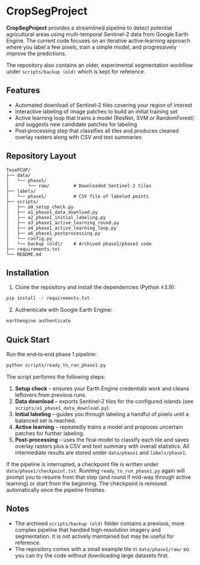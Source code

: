 # CropSegProject

**CropSegProject** provides a streamlined pipeline to detect potential agricultural areas using multi-temporal Sentinel-2 data from Google Earth Engine.  The current code focuses on an iterative active‑learning approach where you label a few pixels, train a simple model, and progressively improve the predictions.

The repository also contains an older, experimental segmentation workflow under `scripts/backup (old)` which is kept for reference.

## Features

- Automated download of Sentinel‑2 tiles covering your region of interest
- Interactive labeling of image patches to build an initial training set
- Active learning loop that trains a model (ResNet, SVM or RandomForest) and suggests new candidate patches for labeling
- Post‑processing step that classifies all tiles and produces cleaned overlay rasters along with CSV and text summaries
## Repository Layout

```
TeseFCUP/
├── data/
│   └── phase1/
│       └── raw/         # Downloaded Sentinel-2 tiles
├── labels/
│   └── phase1/          # CSV file of labeled points
├── scripts/
│   ├── a0_setup_check.py
│   ├── a1_phase1_data_download.py
│   ├── a2_phase1_initial_labeling.py
│   ├── a3_phase1_active_learning_round.py
│   ├── a4_phase1_active_learning_loop.py
│   ├── a6_phase1_postprocessing.py
│   └── config.py
│   └── backup (old)/    # Archived phase2/phase3 code
├── requirements.txt
└── README.md
```

## Installation

1. Clone the repository and install the dependencies (Python ≥3.9):

```bash
pip install -r requirements.txt
```

2. Authenticate with Google Earth Engine:

```bash
earthengine authenticate
```

## Quick Start

Run the end‑to‑end phase 1 pipeline:

```bash
python scripts/ready_to_run_phase1.py
```

The script performs the following steps:

1. **Setup check** – ensures your Earth Engine credentials work and cleans leftovers from previous runs.
2. **Data download** – exports Sentinel‑2 tiles for the configured islands (see `scripts/a1_phase1_data_download.py`).
3. **Initial labeling** – guides you through labeling a handful of pixels until a balanced set is reached.
4. **Active learning** – repeatedly trains a model and proposes uncertain patches for further labeling.
5. **Post‑processing** – uses the final model to classify each tile and saves overlay rasters plus a CSV and text summary with overall statistics.
All intermediate results are stored under `data/phase1` and `labels/phase1`.

If the pipeline is interrupted, a checkpoint file is written under
`data/phase1/checkpoint.txt`. Running `ready_to_run_phase1.py` again will prompt
you to resume from that step (and round if mid-way through active learning) or
start from the beginning. The checkpoint is removed automatically once the
pipeline finishes.

## Notes

- The archived `scripts/backup (old)` folder contains a previous, more complex pipeline that handled high‑resolution imagery and segmentation. It is not actively maintained but may be useful for reference.
- The repository comes with a small example tile in `data/phase1/raw/` so you can try the code without downloading large datasets first.